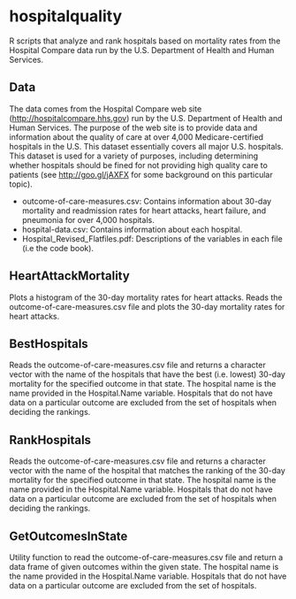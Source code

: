 # hospitalquality

R scripts that analyze and rank hospitals based on mortality rates from the Hospital Compare data run by the U.S. Department of Health and Human Services.

## Data

The data comes from the Hospital Compare web site (http://hospitalcompare.hhs.gov) run by the U.S. Department of Health and Human Services. The purpose of the web site is to provide data and information about the quality of care at over 4,000 Medicare-certified hospitals in the U.S. This dataset essentially covers all major U.S. hospitals. This dataset is used for a variety of purposes, including determining whether hospitals should be fined for not providing high quality care to patients (see http://goo.gl/jAXFX
for some background on this particular topic).

* outcome-of-care-measures.csv: Contains information about 30-day mortality and readmission rates for heart attacks, heart failure, and pneumonia for over 4,000 hospitals.
* hospital-data.csv: Contains information about each hospital.
* Hospital_Revised_Flatfiles.pdf: Descriptions of the variables in each file (i.e the code book).

## HeartAttackMortality

Plots a histogram of the 30-day mortality rates for heart attacks.  Reads the outcome-of-care-measures.csv file and plots the 30-day mortality rates for heart attacks.

## BestHospitals

Reads the outcome-of-care-measures.csv file and returns a character vector with the name of the hospitals that have the best (i.e. lowest) 30-day mortality for the specified outcome in that state. The hospital name is the name provided in the Hospital.Name variable. Hospitals that do not have data on a particular outcome are excluded from the set of hospitals when deciding the rankings.

## RankHospitals

Reads the outcome-of-care-measures.csv file and returns a character vector with the name of the hospital that matches the ranking of the 30-day mortality for the specified outcome in that state. The hospital name is the name provided in the Hospital.Name variable. Hospitals that do not have data on a particular outcome are excluded from the set of hospitals when deciding the rankings.

## GetOutcomesInState

Utility function to read the outcome-of-care-measures.csv file and return a data frame of given outcomes within the given state.  The hospital name is the name provided in the Hospital.Name variable. Hospitals that do not have data on a particular outcome are excluded from the set of hospitals.